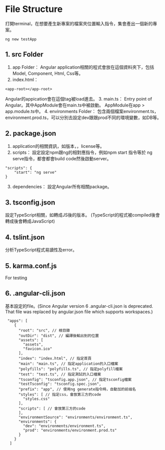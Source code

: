 # File Structure
打開terminal，在想要產生新專案的檔案夾位置輸入指令，集會產出一個新的專案。
```
ng new testApp
```

## 1. src Folder
1. app Folder：
Angular application相關的程式會放在這個資料夾下，包括Model, Component, Html, Css等。
2. index.html：
```
<app-root></app-root>
```
Angular的appication會在這個tag被load進去。
3. main.ts：
Entry point of Angular。其中AppModule會在main.ts中被啟動。
AppModule在app > app.module.ts中。
4. environments Folder：
包含兩個檔案environment.ts，environment.prod.ts，可以分別去設定dev跟跟prod不同的環境變數，如DB等。

## 2. package.json
1. application的相關資訊，如版本，，license等。
2. scripts：
設定設定npm跟ng的相對應指令，例如npm start 指令等於 ng serve指令，都會都會build code然後啟動server。
```
"scripts": {
    "start": "ng serve"
}
```
3. dependencies：
設定Angular所有相關package。

## 3. tsconfig.json
設定TypeScript相關，如轉成JS後的版本。
(TypeScript的程式被compiled後會轉成後會轉成JavaScript)

## 4. tslint.json
分析TypeScript程式易讀性及error。

## 5. karma.conf.js
For testing

## 6. .angular-cli.json
基本設定的file。(Since Angular version 6 .angular-cli.json is deprecated. That file was replaced by angular.json file which supports workspaces.)
```
 "apps": [
    {
      "root": "src", // 根目錄
      "outDir": "dist", // 編譯後輸出到的位置
      "assets": [ 
        "assets",
        "favicon.ico"
      ],
      "index": "index.html", // 指定首頁
      "main": "main.ts", // 指定application的入口檔案
      "polyfills": "polyfills.ts", // 指定polyfill檔案
      "test": "test.ts", // 指定測試的入口檔案
      "tsconfig": "tsconfig.app.json", // 指定tsconfig檔案
      "testTsconfig": "tsconfig.spec.json", 
      "prefix": "app", // 使用ng generate指令時，自動加的前缀名
      "styles": [ // 指定css，會放第三方的code
        "styles.css"
      ],
      "scripts": [ // 會放第三方的code
      ],
      "environmentSource": "environments/environment.ts", 
      "environments": { 
        "dev": "environments/environment.ts",
        "prod": "environments/environment.prod.ts"
      }
    }
  ]
```
